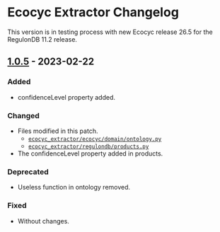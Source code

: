 # Ecocyc Extractor Changelog

This version is in testing process with new Ecocyc release 26.5 for the RegulonDB 11.2 release.

## [1.0.5](https://github.com/regulondbunam/ecocyc-extractor/releases/tag/1.0.4) - 2023-02-22

### Added

- confidenceLevel property added.
  
### Changed

- Files modified in this patch.
  - [`ecocyc_extractor/ecocyc/domain/ontology.py`](ecocyc_extractor/ecocyc/domain/ontology.py)
  - [`ecocyc_extractor/regulondb/products.py`](ecocyc_extractor/regulondb/products.py)
- The confidenceLevel property added in products.

### Deprecated

- Useless function in ontology removed.

### Fixed

- Without changes.
